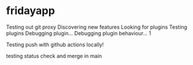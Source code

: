 # fridayapp
Testing out git proxy
Discovering new features
Looking for plugins
Testing plugins
Debugging plugin...
Debugging plugin behaviour... 1


Testing push with github actions locally!

testing status check and merge in main
